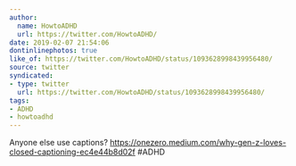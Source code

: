 ```yaml
---
author:
  name: HowtoADHD
  url: https://twitter.com/HowtoADHD/
date: 2019-02-07 21:54:06
dontinlinephotos: true
like_of: https://twitter.com/HowtoADHD/status/1093628998439956480/
source: twitter
syndicated:
- type: twitter
  url: https://twitter.com/HowtoADHD/status/1093628998439956480/
tags:
- ADHD
- howtoadhd
---
```


Anyone else use captions? https://onezero.medium.com/why-gen-z-loves-closed-captioning-ec4e44b8d02f #ADHD
